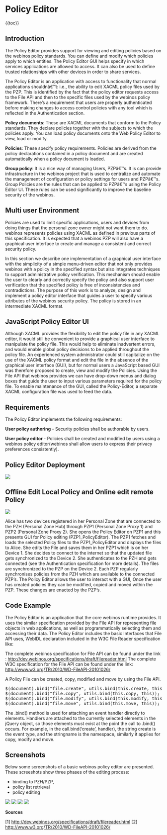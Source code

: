 Policy Editor
=============

{{toc}}

Introduction
------------

The Policy Editor provides support for viewing and editing policies based on the webinos policy standards. You can define and modify which policies apply to which entities. The Policy Editor GUI helps specify in which services applications are allowed to access. It can also be used to define trusted relationships with other devices in order to share services.

The Policy Editor is an application with access to functionality that normal applications shouldnâ€™t: i.e., the ability to edit XACML policy files used by the PZP. This is identified by the fact that the policy editor requests access to the File API and then to the specific files used by the webinos policy framework. There’s a requirement that users are properly authenticated before making changes to access control policies with any tool which is reflected in the Authentication section.

**Policy documents**: These are XACML documents that conform to the Policy standards. They declare policies together with the subjects to which the policies apply. You can load policy documents onto the Web Policy Editor to view, load or modify.

**Policies**: These specify policy requirements. Policies are derived from the policy declarations contained in a policy document and are created automatically when a policy document is loaded.

**Group policy**: It is a nice way of managing Users, PZPâ€™s. It is can provide infrastructure in the webinos project that is used to centralize and automate the management of configuration or policy settings for users and PZPâ€™s. Group Policies are the rules that can be applied to PZPâ€™s using the Policy Editor UI. These rules can be used significantly to improve the baseline security of the webinos.

Multi user Environment
----------------------

Policies are used to limit specific applications, users and devices from doing things that the personal zone owner might not want them to do. webinos represents policies using XACML as defined in previous parts of this specification. It is expected that a webinos PZP will also have a graphical user interface to create and manage a consistent and correct security policy.

In this section we describe one implementation of a graphical user interface with the simplicity of a simple menu-driven editor that not only provides webinos with a policy in the specified syntax but also integrates techniques to support administrative policy verification. This mechanism should enable the user to clearly and correctly specify the policy and also support user verification that the specified policy is free of inconsistencies and contradictions. The purpose of this work is to analyze, design and implement a policy editor interface that guides a user to specify various attributes of the webinos security policy. The policy is stored in an intermediate XACML format.

JavaScript Policy Editor UI
---------------------------

Although XACML provides the flexibility to edit the policy file in any XACML editor, it would still be convenient to provide a graphical user interface to manipulate the policy file. This would help to eliminate inadvertent errors, and would enable global policy decisions to be applied throughout the policy file. An experienced system administrator could still capitalize on the use of the XACML policy format and edit the file in the absence of the graphical user interface (GUI), but for normal users a JavaScript based GUI was therefore proposed to create, view and modify the Policies. Using the File API that webinos provides we can have drop-down menus and dialog boxes that guide the user to input various parameters required for the policy file. To enable maintenance of the GUI, called the Policy-Editor, a separate XACML configuration file was used to feed the data.

Requirements
------------

The Policy Editor implements the following requirements:

**User policy authoring** - Security policies shall be authorable by users.

**User policy editor** - Policies shall be created and modified by users using a webinos policy editor(webinos shall allow users to express their privacy preferences consistently).

Policy Editor Deployment
------------------------

![](local.png)

Offline Edit Local Policy and Online edit remote Policy
-------------------------------------------------------

![](local_policy.png)

Alice has two devices registered in her Personal Zone that are connected to the PZH (Personal Zone Hub) through PZP1 (Personal Zone Proxy 1) and PZP2 (Personal Zone Proxy 2). She opens the Policy Editor on PZP1 and this presents GUI for Policy editing (PZP1_PolicyEditor). The PZP1 fetches and loads the selected Policy files to the PZP1_PolicyEditor and displays the files to Alice. She edits the File and saves them in her PZP1 which is on her Device 1. She decides to connect to the internet so that the updated file gets synchronized to the Device 2. She authenticates to the PZH and gets connected (see the Authentication specification for more details). The files are synchronized to the PZP on the Device 2. Each PZP regularly synchronises policies from the PZH which are available to the connected PZP’s. The Policy Editor allows the user to interact with a GUI, Once the user has created policies they can be modified, copied and moved within the PZP. These changes are enacted by the PZP’s.

Code Example
------------

The Policy Editor is an application that the core webinos runtime provides. It uses the similar specification provided by the File API for representing file objects in web applications, as well as programmatically selecting them and accessing their data. The Policy Editor includes the basic Interfaces that File API uses, WebIDL declaration included in the W3C File Reader specification like:

The complete webinos specification for File API can be found under the link : http://dev.webinos.org/specifications/draft/filereader.html
The complete W3C specification for the File API can be found under the link: http://www.w3.org/TR/2010/WD-FileAPI-20101026/

A Policy File can be created, copy, modified and move by using the File API.

<pre>
$(document).bind("file.create", utils.bind(this.create, this));
$(document).bind("file.copy", utils.bind(this.copy, this));
$(document).bind("file.modify", utils.bind(this.modify, this));
$(document).bind("file.move", utils.bind(this.move, this)); </pre>

The .bind() method is used for attaching an event handler directly to elements. Handlers are attached to the currently selected elements in the jQuery object, so those elements must exist at the point the call to .bind() occurs. For example, in the call.bind(‘create’, handler), the string create is the event type, and the stringname is the namespace, similarly it applies for copy, modify and move.

Screenshots
-----------

Below some screenshots of a basic webinos policy editor are presented. These screeshots show three phases of the editing process:
* binding to PZH/PZP,
* policy list retrieval
* policy editing

![](base.png)
![](pzhpzplist.png)
![](policylist.png)
![](editingbox.png)

**Sources**

[1] http://dev.webinos.org/specifications/draft/filereader.html
[2] http://www.w3.org/TR/2010/WD-FileAPI-20101026/

